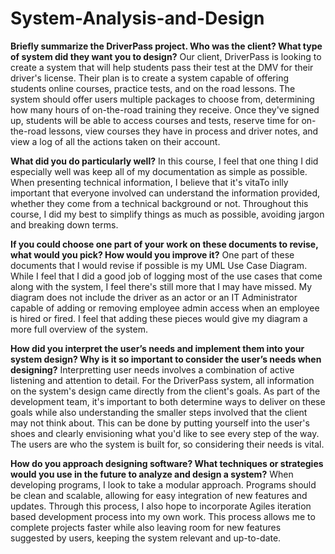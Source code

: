 # System-Analysis-and-Design

**Briefly summarize the DriverPass project. Who was the client? What type of system did they want you to design?**
Our client, DriverPass is looking to create a system that will help students pass their test at the DMV for their driver's license. Their plan is to create a system capable of offering students online courses, practice tests, and on the road lessons. The system should offer users multiple packages to choose from, determining how many hours of on-the-road training they receive. Once they've signed up, students will be able to access courses and tests, reserve time for on-the-road lessons, view courses they have in process and driver notes, and view a log of all the actions taken on their account.

**What did you do particularly well?**
In this course, I feel that one thing I did especially well was keep all of my documentation as simple as possible. When presenting technical information, I believe that it's vitaTo inlly important that everyone involved can understand the information provided, whether they come from a technical background or not. Throughout this course, I did my best to simplify things as much as possible, avoiding jargon and breaking down terms. 

**If you could choose one part of your work on these documents to revise, what would you pick? How would you improve it?**
One part of these documents that I would revise if possible is my UML Use Case Diagram. While I feel that I did a good job of logging most of the use cases that come along with the system, I feel there's still more that I may have missed. My diagram does not include the driver as an actor or an IT Administrator capable of adding or removing employee admin access when an employee is hired or fired. I feel that adding these pieces would give my diagram a more full overview of the system.

**How did you interpret the user’s needs and implement them into your system design? Why is it so important to consider the user’s needs when designing?**
Interpretting user needs involves a combination of active listening and attention to detail. For the DriverPass system, all information on the system's design came directly from the client's goals. As part of the development team, it's important to both determine ways to deliver on these goals while also understanding the smaller steps involved that the client may not think about. This can be done by putting yourself into the user's shoes and clearly envisioning what you'd like to see every step of the way. The users are who the system is built for, so considering their needs is vital.

**How do you approach designing software? What techniques or strategies would you use in the future to analyze and design a system?**
When developing programs, I look to take a modular approach. Programs should be clean and scalable, allowing for easy integration of new features and updates. Through this process, I also hope to incorporate Agiles iteration based development process into my own work. This process allows me to complete projects faster while also leaving room for new features suggested by users, keeping the system relevant and up-to-date.
